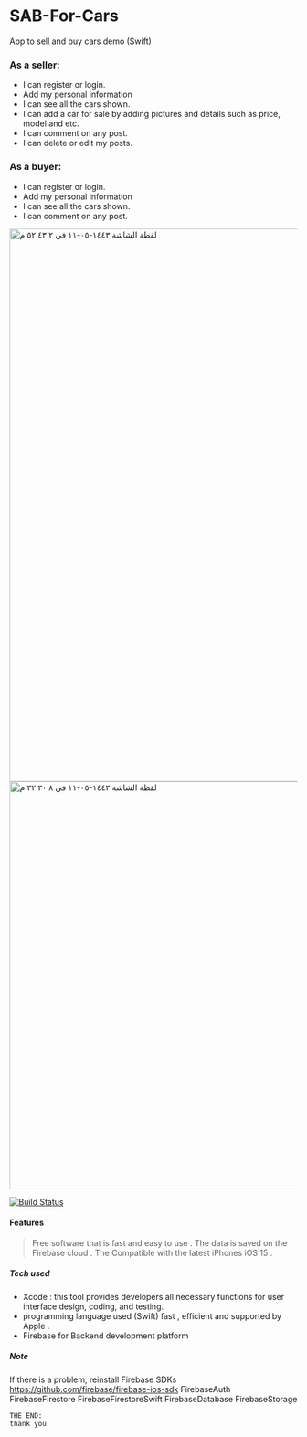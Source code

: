 # SAB-For-Cars
App to sell and buy cars demo (Swift)
### As a seller: 
- I can register or login.
- Add my personal information
-  I can see all the cars shown.
- I can add a car for sale by adding pictures and details such as price, model and etc.
- I can comment on any post.
- I can delete or edit my posts.
###  As a buyer:
-  I can register or login.
- Add my personal information
 - I can see all the cars shown.
- I can comment on any post.
<img width="968" alt="‏لقطة الشاشة ١٤٤٣-٠٥-١١ في ٢ ٤٣ ٥٢ م" src="https://user-images.githubusercontent.com/91524745/146180879-bab92a53-91e3-48dc-b5d3-2111c26ac7db.png">
<img width="714" alt="‏لقطة الشاشة ١٤٤٣-٠٥-١١ في ٨ ٣٠ ٣٢ م" src="https://user-images.githubusercontent.com/91524745/147347489-70d69ff8-284b-48bb-9753-45cff41c9e42.png">

[![Build Status](https://travis-ci.org/joemccann/dillinger.svg?branch=master)](https://travis-ci.org/joemccann/dillinger)

#### Features

> Free software that is fast and easy to use .
The data is saved on the Firebase cloud .
The 
Compatible with the latest iPhones iOS 15 .

##### Tech used    
- Xcode : this tool provides developers all necessary functions for user interface design, coding, and testing. 
- programming language used (Swift)  fast , efficient and supported by Apple .
- Firebase for Backend development platform 

##### Note
If there is a problem, reinstall Firebase SDKs
https://github.com/firebase/firebase-ios-sdk
FirebaseAuth
FirebaseFirestore
FirebaseFirestoreSwift
FirebaseDatabase
FirebaseStorage

```
THE END:
thank you
